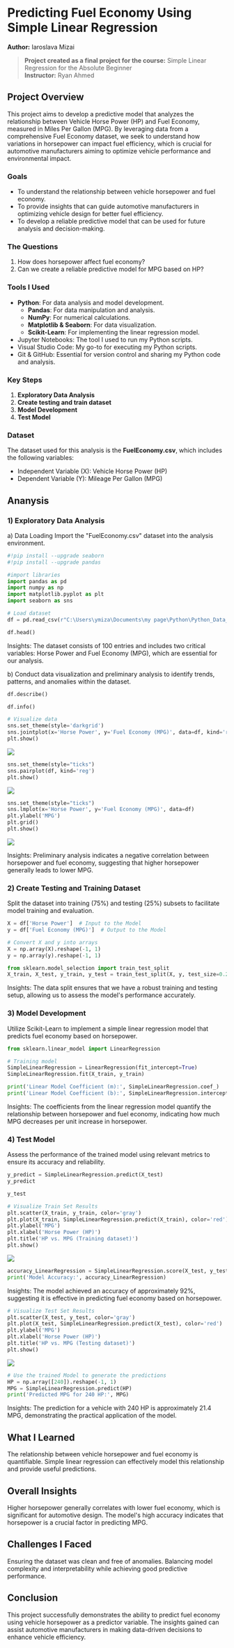 # Predicting Fuel Economy Using Simple Linear Regression
**Author:** Iaroslava Mizai  
>**Project created as a final project for the course:** Simple Linear Regression for the Absolute Beginner  
>**Instructor:** Ryan Ahmed 

## Project Overview
This project aims to develop a predictive model that analyzes the relationship between Vehicle Horse Power (HP) and Fuel Economy, measured in Miles Per Gallon (MPG). By leveraging data from a comprehensive Fuel Economy dataset, we seek to understand how variations in horsepower can impact fuel efficiency, which is crucial for automotive manufacturers aiming to optimize vehicle performance and environmental impact.

### Goals
+ To understand the relationship between vehicle horsepower and fuel economy.
+ To provide insights that can guide automotive manufacturers in optimizing vehicle design for better fuel efficiency.
+ To develop a reliable predictive model that can be used for future analysis and decision-making.
  
### The Questions
1) How does horsepower affect fuel economy?
2) Can we create a reliable predictive model for MPG based on HP?
   
### Tools I Used
+ **Python**: For data analysis and model development.
  + **Pandas**: For data manipulation and analysis.
  + **NumPy**: For numerical calculations.
  + **Matplotlib & Seaborn**: For data visualization.
  + **Scikit-Learn**: For implementing the linear regression model.
+ Jupyter Notebooks: The tool I used to run my Python scripts.
+ Visual Studio Code: My go-to for executing my Python scripts.
+ Git & GitHub: Essential for version control and sharing my Python code and analysis.


### Key Steps
1) **Exploratory Data Analysis**
2) **Create testing and train dataset** 
3) **Model Development**
4) **Test Model**

### Dataset
The dataset used for this analysis is the **FuelEconomy.csv**, which includes the following variables:
+ Independent Variable (X): Vehicle Horse Power (HP)
+ Dependent Variable (Y): Mileage Per Gallon (MPG)

## Ananysis

### 1) Exploratory Data Analysis
a) Data Loading
Import the "FuelEconomy.csv" dataset into the analysis environment.

```python
#!pip install --upgrade seaborn
#!pip install --upgrade pandas

#import libraries 
import pandas as pd
import numpy as np
import matplotlib.pyplot as plt
import seaborn as sns
```
```python
# Load dataset 
df = pd.read_csv(r"C:\Users\ymiza\Documents\my page\Python\Python_Data_Project\Simple_Linear_Regression_Project\FuelEconomy.csv")

df.head()
```
Insights:
The dataset consists of 100 entries and includes two critical variables: Horse Power and Fuel Economy (MPG), which are essential for our analysis.

b) Conduct data visualization and preliminary analysis to identify trends, patterns, and anomalies within the dataset.

```python
df.describe()
```
```python
df.info()
```
```python
# Visualize data 
sns.set_theme(style='darkgrid')
sns.jointplot(x='Horse Power', y='Fuel Economy (MPG)', data=df, kind='reg', truncate=False)
plt.show()
```
![](https://github.com/DataVizStory/Project_Fuel-Consumption_Simple-Linear-Regression/blob/main/Images/Chart1.png)

```python
sns.set_theme(style="ticks")
sns.pairplot(df, kind='reg')
plt.show()
```
![](https://github.com/DataVizStory/Project_Fuel-Consumption_Simple-Linear-Regression/blob/main/Images/Chart2.png)
```python
sns.set_theme(style="ticks")
sns.lmplot(x='Horse Power', y='Fuel Economy (MPG)', data=df)
plt.ylabel('MPG')
plt.grid()
plt.show()
```
![](https://github.com/DataVizStory/Project_Fuel-Consumption_Simple-Linear-Regression/blob/main/Images/Chart3.png)

Insights:
Preliminary analysis indicates a negative correlation between horsepower and fuel economy, suggesting that higher horsepower generally leads to lower MPG.

### 2) Create Testing and Training Dataset
Split the dataset into training (75%) and testing (25%) subsets to facilitate model training and evaluation.

```python
X = df['Horse Power']  # Input to the Model
y = df['Fuel Economy (MPG)']  # Output to the Model
```
```python
# Convert X and y into arrays
X = np.array(X).reshape(-1, 1)
y = np.array(y).reshape(-1, 1)
```
```python
from sklearn.model_selection import train_test_split
X_train, X_test, y_train, y_test = train_test_split(X, y, test_size=0.25)  
```
Insights:
The data split ensures that we have a robust training and testing setup, allowing us to assess the model's performance accurately.

### 3) Model Development
Utilize Scikit-Learn to implement a simple linear regression model that predicts fuel economy based on horsepower.

```python
from sklearn.linear_model import LinearRegression
```
```python
# Training model 
SimpleLinearRegression = LinearRegression(fit_intercept=True)
SimpleLinearRegression.fit(X_train, y_train)
```

```python
print('Linear Model Coefficient (m):', SimpleLinearRegression.coef_)
print('Linear Model Coefficient (b):', SimpleLinearRegression.intercept_)
```
Insights:
The coefficients from the linear regression model quantify the relationship between horsepower and fuel economy, indicating how much MPG decreases per unit increase in horsepower.


### 4) Test Model
Assess the performance of the trained model using relevant metrics to ensure its accuracy and reliability.

```python
y_predict = SimpleLinearRegression.predict(X_test)
y_predict
```
```python
y_test
```

```python
# Visualize Train Set Results
plt.scatter(X_train, y_train, color='gray')
plt.plot(X_train, SimpleLinearRegression.predict(X_train), color='red')
plt.ylabel('MPG')
plt.xlabel('Horse Power (HP)')
plt.title('HP vs. MPG (Training dataset)')
plt.show()
```
![](https://github.com/DataVizStory/Project_Fuel-Consumption_Simple-Linear-Regression/blob/main/Images/HP%20vs.%20MPG%20(Training%20dataset).png)
```python
accuracy_LinearRegression = SimpleLinearRegression.score(X_test, y_test)
print('Model Accuracy:', accuracy_LinearRegression)
```
Insights:
The model achieved an accuracy of approximately 92%, suggesting it is effective in predicting fuel economy based on horsepower.

```python
# Visualize Test Set Results
plt.scatter(X_test, y_test, color='gray')
plt.plot(X_test, SimpleLinearRegression.predict(X_test), color='red')
plt.ylabel('MPG')
plt.xlabel('Horse Power (HP)')
plt.title('HP vs. MPG (Testing dataset)')
plt.show()
```
![](https://github.com/DataVizStory/Project_Fuel-Consumption_Simple-Linear-Regression/blob/main/Images/HP%20vs.%20MPG%20(Testing%20dataset).png)
```python
# Use the trained Model to generate the predictions
HP = np.array([240]).reshape(-1, 1)
MPG = SimpleLinearRegression.predict(HP)
print('Predicted MPG for 240 HP:', MPG)
```
Insights:
The prediction for a vehicle with 240 HP is approximately 21.4 MPG, demonstrating the practical application of the model.

## What I Learned
The relationship between vehicle horsepower and fuel economy is quantifiable.
Simple linear regression can effectively model this relationship and provide useful predictions.

## Overall Insights
Higher horsepower generally correlates with lower fuel economy, which is significant for automotive design.
The model's high accuracy indicates that horsepower is a crucial factor in predicting MPG.

## Challenges I Faced
Ensuring the dataset was clean and free of anomalies.
Balancing model complexity and interpretability while achieving good predictive performance.

## Conclusion
This project successfully demonstrates the ability to predict fuel economy using vehicle horsepower as a predictor variable. The insights gained can assist automotive manufacturers in making data-driven decisions to enhance vehicle efficiency.

